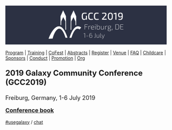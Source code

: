 <div class="center">
  <a href='/events/gcc2019/'>
    <div class="img-sizer trim-p">

![GCC2019](./gcc2019-logo-big-wide.png)

  </div>
  </a>
  <div class="linkbox-horizontal trim-p">

[Program](https://gcc2019.sched.com/) |
[Training](/events/gcc2019/training/) |
[CoFest](/events/gcc2019/cofest/) |
[Abstracts](/events/gcc2019/abstracts/) |
[Register](/events/gcc2019/registration/) |
[Venue](/events/gcc2019/venue/) |
[FAQ](/events/gcc2019/faq/) |
[Childcare](/events/gcc2019/childcare/) |
[Sponsors](/events/gcc2019/sponsors/) |
[Conduct](/events/gcc2019/conduct/) |
[Promotion](/events/gcc2019/promotion/) |
[Org](/events/gcc2019/organizers/)

  </div>
  <div class="trim-p" style="font-size: x-large;">

**2019 Galaxy Community Conference (GCC2019)**

  </div>
  <div class="trim-p" style="font-size: large;">

Freiburg, Germany, 1-6 July 2019

<strong class="trim-p">

[Conference book](https://github.com/usegalaxy-eu/gcc2019/raw/master/com/program/book.pdf)

</strong>
</div>
<div class="trim-p">

[#usegalaxy](https://twitter.com/hashtag/usegalaxy) / [chat](https://gitter.im/galaxyproject/gcc)

</div>
</div>
